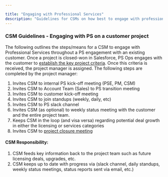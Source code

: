 ```yaml
---

title: "Engaging with Professional Services"
description: "Guidelines for CSMs on how best to engage with professional services."
---
```









### CSM Guidelines - Engaging with PS on a customer project

The following outlines the steps/means for a CSM to engage with Professional Services throughout a PS engagement with an existing customer.  Once a project is closed-won in Salesforce, PS Ops engages with the customer to [establish the key project criteria](https://about.gitlab.com/handbook/customer-success/professional-services-engineering/project-mgmt/#initiate).  Once this criteria is received, the project manager is assigned.  The following steps are completed by the project manager:

1. Invites CSM to internal PS kick-off meeting (PSE, PM, CSM)
1. Invites CSM to Account Team (Sales) to PS transition meeting
1. Invites CSM to customer kick-off meeting
1. Invites CSM to join standups (weekly, daily, etc)
1. Invites CSM to PS slack channel
1. Invites CSM (as optional) to weekly status meeting with the customer and the entire project team.
1. Keeps CSM in the loop (and visa versa) regarding potential deal growth in either the licensing or services categories
1. Invites CSM to [project closure meeting](https://about.gitlab.com/handbook/customer-success/professional-services-engineering/project-mgmt/#deploy--close)

#### CSM Responsibility:

1. CSM feeds key information back to the project team such as future licensing deals, upgrades, etc.
1. CSM keeps up to date with progress via (slack channel, daily standups, weekly status meetings, status reports sent via email, etc.)

